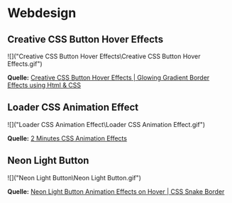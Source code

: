 # Webdesign

## Creative CSS Button Hover Effects

![]("Creative CSS Button Hover Effects\Creative CSS Button Hover Effects.gif")

**Quelle:** [Creative CSS Button Hover Effects | Glowing Gradient Border Effects using Html & CSS](https://www.youtube.com/watch?v=lCxfo8tvHqk)

## Loader CSS Animation Effect

![]("Loader CSS Animation Effect\Loader CSS Animation Effect.gif")

**Quelle:** [2 Minutes CSS Animation Effects](https://www.youtube.com/watch?v=S1QBg1gMGeM)

## Neon Light Button

![]("Neon Light Button\Neon Light Button.gif")

**Quelle:** [Neon Light Button Animation Effects on Hover | CSS Snake Border](https://www.youtube.com/watch?v=ex7jGbyFgpA)
